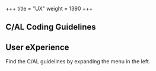 +++
title = "UX"
weight = 1390
+++
## C/AL Coding Guidelines

## **User eXperience**

Find the C/AL guidelines by expanding the menu in the left.
